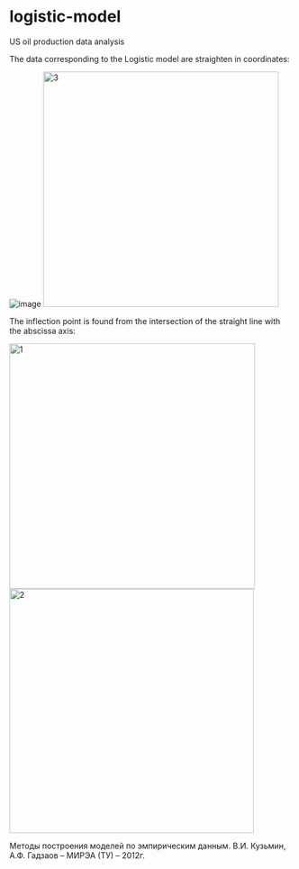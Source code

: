 # logistic-model
US oil production data analysis

The data corresponding to the Logistic model are straighten in coordinates:

![image](https://user-images.githubusercontent.com/47636259/134583956-aef80842-e52c-4e34-8791-51aaf2567306.png)
<img width="418" alt="3" src="https://user-images.githubusercontent.com/47636259/134584034-5cbdad74-43d0-4a5d-b4c6-2e8eca769a3f.png">

The inflection point is found from the intersection of the straight line with the abscissa axis:

<img width="436" alt="1" src="https://user-images.githubusercontent.com/47636259/134584574-ac4885fe-02f3-426f-a91c-d75f16d81302.png">
<img width="434" alt="2" src="https://user-images.githubusercontent.com/47636259/134584685-f622ee59-30fc-4956-8ec3-92a67c7763c3.png">

Методы построения моделей по эмпирическим данным. В.И. Кузьмин, А.Ф. Гадзаов – МИРЭА (ТУ) – 2012г.

